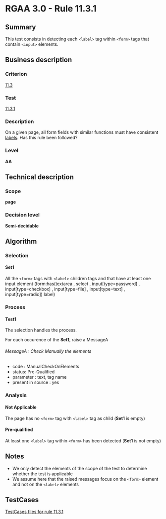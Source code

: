 # RGAA 3.0 -  Rule 11.3.1

## Summary

This test consists in detecting each `<label>` tag within `<form>` tags that contain `<input>` elements.

## Business description

### Criterion

[11.3](http://disic.github.io/rgaa_referentiel_en/RGAA3.0_Criteria_English_version_v1.html#crit-11-3)

### Test

[11.3.1](http://disic.github.io/rgaa_referentiel_en/RGAA3.0_Criteria_English_version_v1.html#test-11-3-1)

### Description
On a given page, all form fields with similar functions must have consistent  <a href="http://disic.github.io/rgaa_referentiel_en/RGAA3.0_Glossary_English_version_v1.html#mEtiquette">labels</a>. Has this rule been followed? 


### Level

**AA**

## Technical description

### Scope

**page**

### Decision level

**Semi-decidable**

## Algorithm

### Selection

#### Set1

All the `<form>` tags with `<label>` children tags and that have at least one input element (form:has(textarea , select , input[type=password] , input[type=checkbox] , input[type=file] , input[type=text] , input[type=radio]) label)

### Process

#### Test1

The selection handles the process.

For each occurence of the **Set1**, raise a MessageA

###### MessageA : Check Manually the elements

-   code : ManualCheckOnElements
-   status: Pre-Qualified
-   parameter : text, tag name
-   present in source : yes

### Analysis

#### Not Applicable

The page has no `<form>` tag with `<label>` tag as child (**Set1** is empty)

#### Pre-qualified

At least one `<label>` tag within `<form>` has been detected (**Set1** is not empty)

## Notes

-   We only detect the elements of the scope of the test to determine
    whether the test is applicable
-   We assume here that the raised messages focus on the `<form>` element
    and not on the `<label>` elements




##  TestCases 

[TestCases files for rule 11.3.1](https://github.com/Asqatasun/Asqatasun/tree/master/rules/rules-rgaa3.0/src/test/resources/testcases/rgaa30/Rgaa30Rule110301/) 



